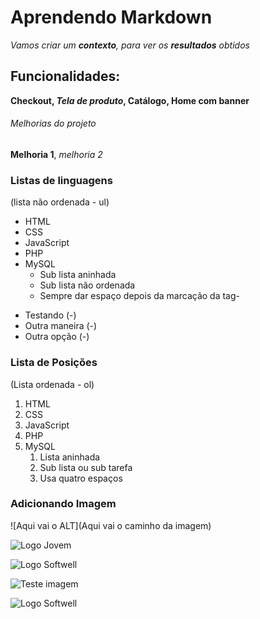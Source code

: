 # Aprendendo Markdown

*Vamos criar um **contexto**, para ver os __resultados__ obtidos*

## Funcionalidades:

__Checkout, _Tela de produto_, Catálogo, Home com banner__

###### Melhorias do projeto

**Melhoria 1**, *melhoria 2*

### Listas de linguagens 
(lista não ordenada - ul)

* HTML
* CSS
* JavaScript
* PHP
* MySQL
    * Sub lista aninhada
    * Sub lista não ordenada
    * Sempre dar espaço depois da marcação da tag- 

- Testando (-) 
- Outra maneira (-)
- Outra opção (-)


### Lista de Posições
(Lista ordenada - ol)

1. HTML
2. CSS
3. JavaScript
4. PHP
5. MySQL
    1. Lista aninhada
    2. Sub lista ou sub tarefa
    3. Usa quatro espaços

### Adicionando Imagem

![Aqui vai o ALT](Aqui vai o caminho da imagem)

![Logo Jovem](img/foto-jovem-f.jpg)

![Logo Softwell](img/Softwell.png)

![Teste imagem](https://www.pexels.com/pt-br/foto/quebrado-com-defeito-cafe-cozinhando-6272/)

![Logo Softwell](Softwell_copy.png)
 